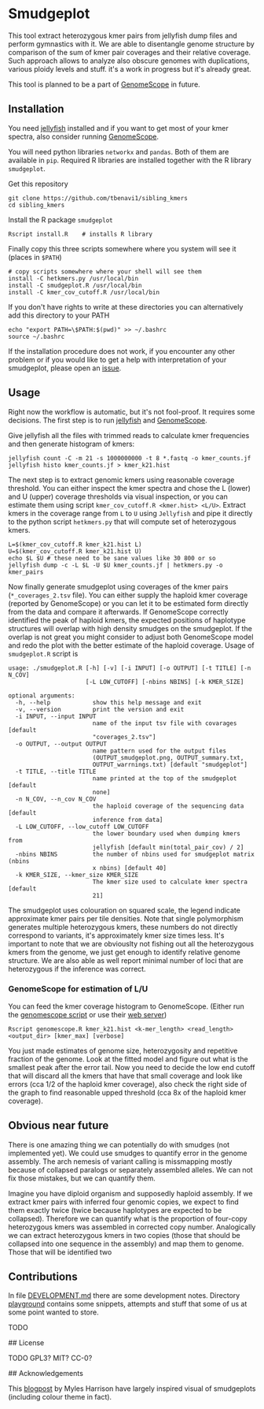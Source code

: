 # Smudgeplot

This tool extract heterozygous kmer pairs from jellyfish dump files and perform gymnastics with it. We are able to disentangle genome structure by comparison of the sum of kmer pair coverages and their relative coverage. Such approach allows to analyze also obscure genomes with duplications, various ploidy levels and stuff. it's a work in progress but it's already great.

This tool is planned to be a part of [GenomeScope](https://github.com/schatzlab/genomescope) in future.

## Installation

You need [jellyfish](https://github.com/gmarcais/Jellyfish) installed and if you want to get most of your kmer spectra, also consider running [GenomeScope](https://github.com/schatzlab/genomescope).

You will need python libraries `networkx` and `pandas`. Both of them are available in `pip`. Required R libraries are installed together with the R library `smudgeplot`.

Get this repository

```
git clone https://github.com/tbenavi1/sibling_kmers
cd sibling_kmers
```

Install the R package `smudgeplot`

```
Rscript install.R    # installs R library
```

Finally copy this three scripts somewhere where you system will see it (places in `$PATH`)

```
# copy scripts somewhere where your shell will see them
install -C hetkmers.py /usr/local/bin
install -C smudgeplot.R /usr/local/bin
install -C kmer_cov_cutoff.R /usr/local/bin
```

If you don't have rights to write at these directories you can alternatively add this directory to your PATH

```
echo "export PATH=\$PATH:$(pwd)" >> ~/.bashrc
source ~/.bashrc
```

If the installation procedure does not work, if you encounter any other problem or if you would like to get a help with interpretation of your smudgeplot, please open an [issue](https://github.com/tbenavi1/sibling_kmers/issues/new).

## Usage

Right now the workflow is automatic, but it's not fool-proof. It requires some decisions. The first step is to run [jellyfish](https://github.com/gmarcais/Jellyfish) and [GenomeScope](https://github.com/schatzlab/genomescope).

Give jellyfish all the files with trimmed reads to calculate kmer frequencies and then generate histogram of kmers:

```
jellyfish count -C -m 21 -s 1000000000 -t 8 *.fastq -o kmer_counts.jf
jellyfish histo kmer_counts.jf > kmer_k21.hist
```

The next step is to extract genomic kmers using reasonable coverage threshold. You can either inspect the kmer spectra and chose the L (lower) and U (upper) coverage thresholds via visual inspection, or you can estimate them using script `kmer_cov_cutoff.R <kmer.hist> <L/U>`. Extract kmers in the coverage range from `L` to `U` using `Jellyfish` and pipe it directly to the python script `hetkmers.py`  that will compute set of heterozygous kmers.

```
L=$(kmer_cov_cutoff.R kmer_k21.hist L)
U=$(kmer_cov_cutoff.R kmer_k21.hist U)
echo $L $U # these need to be sane values like 30 800 or so
jellyfish dump -c -L $L -U $U kmer_counts.jf | hetkmers.py -o kmer_pairs
```

Now finally generate smudgeplot using coverages of the kmer pairs (`*_coverages_2.tsv` file). You can either supply the haploid kmer coverage (reported by GenomeScope) or you can let it to be estimated form directly from the data and compare it afterwards. If GenomeScope correctly identified the peak of haploid kmers, the expected positions of haplotype structures will overlap with high density smudges on the smudgeplot. If the overlap is not great you might consider to adjust both GenomeScope model and redo the plot with the better estimate of the haploid coverage. Usage of `smudgeplot.R` script is

```
usage: ./smudgeplot.R [-h] [-v] [-i INPUT] [-o OUTPUT] [-t TITLE] [-n N_COV]
                      [-L LOW_CUTOFF] [-nbins NBINS] [-k KMER_SIZE]

optional arguments:
  -h, --help            show this help message and exit
  -v, --version         print the version and exit
  -i INPUT, --input INPUT
                        name of the input tsv file with covarages [default
                        "coverages_2.tsv"]
  -o OUTPUT, --output OUTPUT
                        name pattern used for the output files
                        (OUTPUT_smudgeplot.png, OUTPUT_summary.txt,
                        OUTPUT_warrnings.txt) [default "smudgeplot"]
  -t TITLE, --title TITLE
                        name printed at the top of the smudgeplot [default
                        none]
  -n N_COV, --n_cov N_COV
                        the haploid coverage of the sequencing data [default
                        inference from data]
  -L LOW_CUTOFF, --low_cutoff LOW_CUTOFF
                        the lower boundary used when dumping kmers from
                        jellyfish [default min(total_pair_cov) / 2]
  -nbins NBINS          the number of nbins used for smudgeplot matrix (nbins
                        x nbins) [default 40]
  -k KMER_SIZE, --kmer_size KMER_SIZE
                        The kmer size used to calculate kmer spectra [default
                        21]
```

The smudgeplot uses colouration on squared scale, the legend indicate approximate kmer pairs per tile densities. Note that single polymorphism generates multiple heterozygous kmers, these numbers do not directly correspond to variants, it's approximately kmer size times less. It's important to note that we are obviouslty not fishing out all the heterozygous kmers from the genome, we just get enough to identify relative genome structure. We are also able as well report minimal number of loci that are heterozygous if the inference was correct.

### GenomeScope for estimation of L/U

You can feed the kmer coverage histogram to GenomeScope. (Either run the [genomescope script](https://github.com/schatzlab/genomescope/blob/master/genomescope.R) or use their [web server](http://qb.cshl.edu/genomescope/))

```
Rscript genomescope.R kmer_k21.hist <k-mer_length> <read_length> <output_dir> [kmer_max] [verbose]
```

You just made estimates of genome size, heterozygosity and repetitive fraction of the genome. Look at the fitted model and figure out what is the smallest peak after the error tail. Now you need to decide the low end cutoff that will discard all the kmers that have that small coverage and look like errors (cca 1/2 of the haploid kmer coverage), also check the right side of the graph to find reasonable upped threshold (cca 8x of the haploid kmer coverage).

## Obvious near future

There is one amazing thing we can potentially do with smudges (not implemented yet). We could use smudges to quantify error in the genome assembly. The arch nemesis of variant calling is missmapping mostly because of collapsed paralogs or separately assembled alleles. We can not fix those mistakes, but we can quantify them.

Imagine you have diploid organism and supposedly haploid assembly. If we extract kmer pairs with inferred four genomic copies, we expect to find them exactly twice (twice because haplotypes are expected to be collapsed). Therefore we can quantify what is the proportion of four-copy heterozygous kmers was assembled in corrected copy number. Analogically we can extract heterozygous kmers in two copies (those that should be collapsed into one sequence in the assembly) and map them to genome. Those that will be identified two

## Contributions

In file [DEVELOPMENT.md](playground/DEVELOPMENT.md) there are some development notes. Directory [playground](playground) contains some snippets, attempts and stuff that some of us at some point wanted to store.

TODO

## License

TODO GPL3? MIT? CC-0?

## Acknowledgements

This [blogpost](http://www.everydayanalytics.ca/2014/09/5-ways-to-do-2d-histograms-in-r.html) by Myles Harrison have largely inspired visual of smudgeplots (including colour theme in fact).